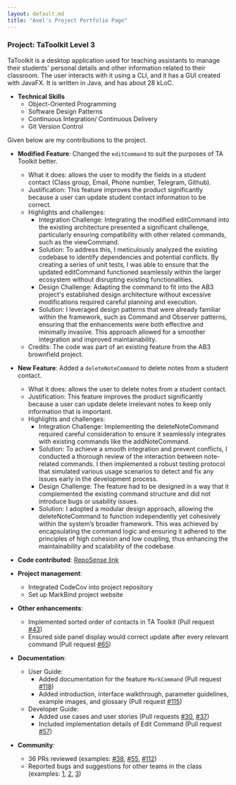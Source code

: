 ```yaml
---
layout: default.md
title: "Axel's Project Portfolio Page"
---
```


### Project: TaToolkit Level 3

TaToolkit is a desktop application used for teaching assistants to manage their students' personal details and other information related to their classroom. The user interacts with it using a CLI, and it has a GUI created with JavaFX. It is written in Java, and has about 28 kLoC.

* **Technical Skills**
    * Object-Oriented Programming
    * Software Design Patterns
    * Continuous Integration/ Continuous Delivery
    * Git Version Control


Given below are my contributions to the project.

* **Modified Feature**: Changed the `editCommand` to suit the purposes of TA Toolkit better.
    * What it does: allows the user to modify the fields in a student contact (Class group, Email, Phone number, Telegram, Github).
    * Justification: This feature improves the product significantly because a user can update student contact information to be correct.
    * Highlights and challenges:
        * Integration Challenge: Integrating the modified editCommand into the existing architecture presented a significant challenge, particularly ensuring compatibility with other related commands, such as the viewCommand.
        * Solution: To address this, I meticulously analyzed the existing codebase to identify dependencies and potential conflicts. By creating a series of unit tests, I was able to ensure that the updated editCommand functioned seamlessly within the larger ecosystem without disrupting existing functionalities.
        * Design Challenge: Adapting the command to fit into the AB3 project's established design architecture without excessive modifications required careful planning and execution.
        * Solution: I leveraged design patterns that were already familiar within the framework, such as Command and Observer patterns, ensuring that the enhancements were both effective and minimally invasive. This approach allowed for a smoother integration and improved maintainability.
    * Credits: The code was part of an existing feature from the AB3 brownfield project.


* **New Feature**: Added a `deleteNoteCommand` to delete notes from a student contact.
  * What it does: allows the user to delete notes from a student contact.
  * Justification: This feature improves the product significantly because a user can update delete irrelevant notes to keep only information that is important.
  * Highlights and challenges:
      * Integration Challenge: Implementing the deleteNoteCommand required careful consideration to ensure it seamlessly integrates with existing commands like the addNoteCommand.
      * Solution: To achieve a smooth integration and prevent conflicts, I conducted a thorough review of the interaction between note-related commands. I then implemented a robust testing protocol that simulated various usage scenarios to detect and fix any issues early in the development process.
      * Design Challenge: The feature had to be designed in a way that it complemented the existing command structure and did not introduce bugs or usability issues.
      * Solution: I adopted a modular design approach, allowing the deleteNoteCommand to function independently yet cohesively within the system’s broader framework. This was achieved by encapsulating the command logic and ensuring it adhered to the principles of high cohesion and low coupling, thus enhancing the maintainability and scalability of the codebase.


* **Code contributed**: [RepoSense link](https://nus-cs2103-ay2324s2.github.io/tp-dashboard/?search=f14&sort=groupTitle&sortWithin=title&timeframe=commit&mergegroup=&groupSelect=groupByRepos&breakdown=true&checkedFileTypes=docs~functional-code~test-code~other&since=2024-02-23&tabOpen=true&tabType=authorship&tabAuthor=teojunda&tabRepo=AY2324S2-CS2103T-F14-3%2Ftp%5Bmaster%5D&authorshipIsMergeGroup=false&authorshipFileTypes=docs~functional-code~test-code&authorshipIsBinaryFileTypeChecked=false&authorshipIsIgnoredFilesChecked=false)


* **Project management**:
    * Integrated CodeCov into project repository
    * Set up MarkBind project website


* **Other enhancements**:
    * Implemented sorted order of contacts in TA Toolkit (Pull request [\#43](https://github.com/AY2324S2-CS2103T-F14-3/tp/pull/43))
    * Ensured side panel display would correct update after every relevant command (Pull request [\#65](https://github.com/AY2324S2-CS2103T-F14-3/tp/pull/65/files))


* **Documentation**:
    * User Guide:
        * Added documentation for the feature `MarkCommand` (Pull request [\#118](https://github.com/AY2324S2-CS2103T-F14-3/tp/pull/118))
        * Added introduction, interface walkthrough, parameter guidelines, example images, and glossary (Pull request [\#115](https://github.com/AY2324S2-CS2103T-F14-3/tp/pull/115))
    * Developer Guide:
        * Added use cases and user stories (Pull requests [\#30](https://github.com/AY2324S2-CS2103T-F14-3/tp/pull/30), [\#37](https://github.com/AY2324S2-CS2103T-F14-3/tp/pull/37))
        * Included implementation details of Edit Command (Pull request [\#57](https://github.com/AY2324S2-CS2103T-F14-3/tp/pull/57))


* **Community**:
    * 36 PRs reviewed (examples: [\#38](https://github.com/AY2324S2-CS2103T-F14-3/tp/pull/38), [\#55](https://github.com/AY2324S2-CS2103T-F14-3/tp/pull/55), [\#112](https://github.com/AY2324S2-CS2103T-F14-3/tp/pull/112))
    * Reported bugs and suggestions for other teams in the class (examples: [1](https://github.com/AY2324S2-CS2103T-T16-1/tp/issues/157), [2](https://github.com/teojunda/ped/issues/11), [3](https://github.com/teojunda/ped/issues/4))
